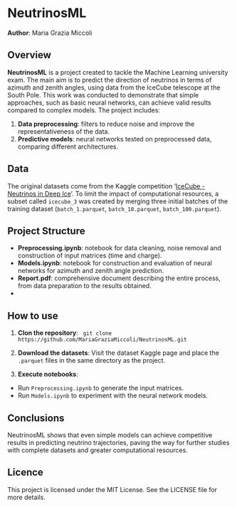 # NeutrinosML 

**Author**: Maria Grazia Miccoli 
## Overview 
**NeutrinosML** is a project created to tackle the Machine Learning university exam. The main aim is to predict the direction of neutrinos in terms of azimuth and zenith angles, using data from the IceCube telescope at the South Pole. This work was conducted to demonstrate that simple approaches, such as basic neural networks, can achieve valid results compared to complex models. 
The project includes: 
1. **Data preprocessing**: filters to reduce noise and improve the representativeness of the data. 
2. **Predictive models**: neural networks tested on preprocessed data, comparing different architectures. 
## Data 
The original datasets come from the Kaggle competition ‘[IceCube - Neutrinos in Deep Ice](https://www.kaggle.com/competitions/icecube-neutrinos-in-deep-ice)’. To limit the impact of computational resources, a subset called `icecube_3` was created by merging three initial batches of the training dataset (`batch_1.parquet`, `batch_10.parquet`, `batch_100.parquet`). 

## Project Structure 
- **Preprocessing.ipynb**: notebook for data cleaning, noise removal and construction of input matrices (time and charge). 
- **Models.ipynb**: notebook for construction and evaluation of neural networks for azimuth and zenith angle prediction. 
- **Report.pdf**: comprehensive document describing the entire process, from data preparation to the results obtained.
- 
## How to use 
1. **Clon the repository**: 
`` git clone https://github.com/MariaGraziaMiccoli/NeutrinosML.git``

3. **Download the datasets**: 
Visit the dataset Kaggle page and place the `.parquet` files in the same directory as the project. 
4. **Execute notebooks**: 
- Run `Preprocessing.ipynb` to generate the input matrices. 
- Run `Models.ipynb` to experiment with the neural network models. 

## Conclusions 
NeutrinosML shows that even simple models can achieve competitive results in predicting neutrino trajectories, paving the way for further studies with complete datasets and greater computational resources. 

## Licence 
This project is licensed under the MIT License. See the LICENSE file for more details.

